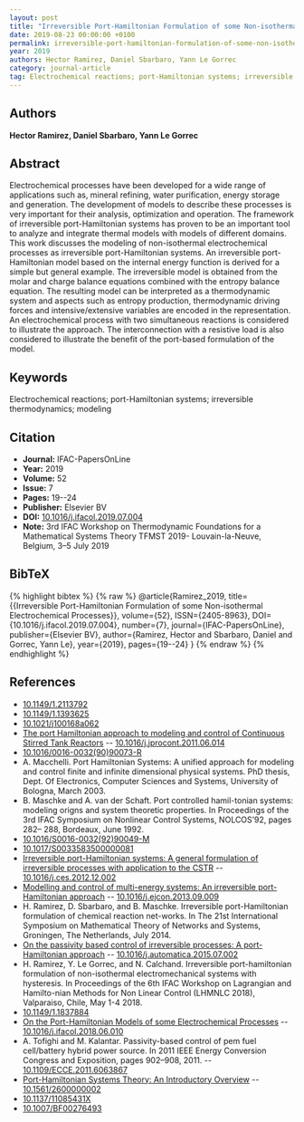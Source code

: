 ```yaml
---
layout: post
title: "Irreversible Port-Hamiltonian Formulation of some Non-isothermal Electrochemical Processes"
date: 2019-08-23 00:00:00 +0100
permalink: irreversible-port-hamiltonian-formulation-of-some-non-isothermal-electrochemical-processes
year: 2019
authors: Hector Ramirez, Daniel Sbarbaro, Yann Le Gorrec
category: journal-article
tag: Electrochemical reactions; port-Hamiltonian systems; irreversible thermodynamics; modeling
---
```

 
## Authors
**Hector Ramirez, Daniel Sbarbaro, Yann Le Gorrec**
 
## Abstract
Electrochemical processes have been developed for a wide range of applications such as, mineral refining, water purification, energy storage and generation. The development of models to describe these processes is very important for their analysis, optimization and operation. The framework of irreversible port-Hamiltonian systems has proven to be an important tool to analyze and integrate thermal models with models of different domains. This work discusses the modeling of non-isothermal electrochemical processes as irreversible port-Hamiltonian systems. An irreversible port-Hamiltonian model based on the internal energy function is derived for a simple but general example. The irreversible model is obtained from the molar and charge balance equations combined with the entropy balance equation. The resulting model can be interpreted as a thermodynamic system and aspects such as entropy production, thermodynamic driving forces and intensive/extensive variables are encoded in the representation. An electrochemical process with two simultaneous reactions is considered to illustrate the approach. The interconnection with a resistive load is also considered to illustrate the benefit of the port-based formulation of the model.
 
## Keywords
Electrochemical reactions; port-Hamiltonian systems; irreversible thermodynamics; modeling
 
## Citation
- **Journal:** IFAC-PapersOnLine
- **Year:** 2019
- **Volume:** 52
- **Issue:** 7
- **Pages:** 19--24
- **Publisher:** Elsevier BV
- **DOI:** [10.1016/j.ifacol.2019.07.004](https://doi.org/10.1016/j.ifacol.2019.07.004)
- **Note:** 3rd IFAC Workshop on Thermodynamic Foundations for a Mathematical Systems Theory TFMST 2019- Louvain-la-Neuve, Belgium, 3–5 July 2019
 
## BibTeX
{% highlight bibtex %}
{% raw %}
@article{Ramirez_2019,
  title={{Irreversible Port-Hamiltonian Formulation of some Non-isothermal Electrochemical Processes}},
  volume={52},
  ISSN={2405-8963},
  DOI={10.1016/j.ifacol.2019.07.004},
  number={7},
  journal={IFAC-PapersOnLine},
  publisher={Elsevier BV},
  author={Ramirez, Hector and Sbarbaro, Daniel and Gorrec, Yann Le},
  year={2019},
  pages={19--24}
}
{% endraw %}
{% endhighlight %}
 
## References
- [10.1149/1.2113792](https://doi.org/10.1149/1.2113792)
- [10.1149/1.1393625](https://doi.org/10.1149/1.1393625)
- [10.1021/j100168a062](https://doi.org/10.1021/j100168a062)
- [The port Hamiltonian approach to modeling and control of Continuous Stirred Tank Reactors](the-port-hamiltonian-approach-to-modeling-and-control-of-continuous-stirred-tank-reactors) -- [10.1016/j.jprocont.2011.06.014](https://doi.org/10.1016/j.jprocont.2011.06.014)
- [10.1016/0016-0032(90)90073-R](https://doi.org/10.1016/0016-0032(90)90073-R)
- A. Macchelli. Port Hamiltonian Systems: A unified approach for modeling and control finite and infinite dimensional physical systems. PhD thesis, Dept. Of Electronics, Computer Sciences and Systems, University of Bologna, March 2003.
- B. Maschke and A. van der Schaft. Port controlled hamil-tonian systems: modeling origns and system theoretic properties. In Proceedings of the 3rd IFAC Symposium on Nonlinear Control Systems, NOLCOS’92, pages 282– 288, Bordeaux, June 1992.
- [10.1016/S0016-0032(92)90049-M](https://doi.org/10.1016/S0016-0032(92)90049-M)
- [10.1017/S0033583500000081](https://doi.org/10.1017/S0033583500000081)
- [Irreversible port-Hamiltonian systems: A general formulation of irreversible processes with application to the CSTR](irreversible-port-hamiltonian-systems-a-general-formulation-of-irreversible-processes-with-application-to-the-cstr) -- [10.1016/j.ces.2012.12.002](https://doi.org/10.1016/j.ces.2012.12.002)
- [Modelling and control of multi-energy systems: An irreversible port-Hamiltonian approach](modelling-and-control-of-multi-energy-systems-an-irreversible-port-hamiltonian-approach) -- [10.1016/j.ejcon.2013.09.009](https://doi.org/10.1016/j.ejcon.2013.09.009)
- H. Ramirez, D. Sbarbaro, and B. Maschke. Irreversible port-Hamiltonian formulation of chemical reaction net-works. In The 21st International Symposium on Mathematical Theory of Networks and Systems, Groningen, The Netherlands, July 2014.
- [On the passivity based control of irreversible processes: A port-Hamiltonian approach](on-the-passivity-based-control-of-irreversible-processes-a-port-hamiltonian-approach) -- [10.1016/j.automatica.2015.07.002](https://doi.org/10.1016/j.automatica.2015.07.002)
- H. Ramirez, Y. Le Gorrec, and N. Calchand. Irreversible port-hamiltonian formulation of non-isothermal electromechanical systems with hysteresis. In Proceedings of the 6th IFAC Workshop on Lagrangian and Hamilto-nian Methods for Non Linear Control (LHMNLC 2018), Valparaiso, Chile, May 1-4 2018.
- [10.1149/1.1837884](https://doi.org/10.1149/1.1837884)
- [On the Port-Hamiltonian Models of some Electrochemical Processes](on-the-port-hamiltonian-models-of-some-electrochemical-processes) -- [10.1016/j.ifacol.2018.06.010](https://doi.org/10.1016/j.ifacol.2018.06.010)
- A. Tofighi and M. Kalantar. Passivity-based control of pem fuel cell/battery hybrid power source. In 2011 IEEE Energy Conversion Congress and Exposition, pages 902–908, 2011. -- [10.1109/ECCE.2011.6063867](https://doi.org/10.1109/ECCE.2011.6063867)
- [Port-Hamiltonian Systems Theory: An Introductory Overview](port-hamiltonian-systems-theory-an-introductory-overview-journal) -- [10.1561/2600000002](https://doi.org/10.1561/2600000002)
- [10.1137/11085431X](https://doi.org/10.1137/11085431X)
- [10.1007/BF00276493](https://doi.org/10.1007/BF00276493)

